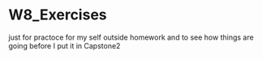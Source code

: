 # W8_Exercises
just for practoce for my self outside homework and to see how things are going before I put it in Capstone2
